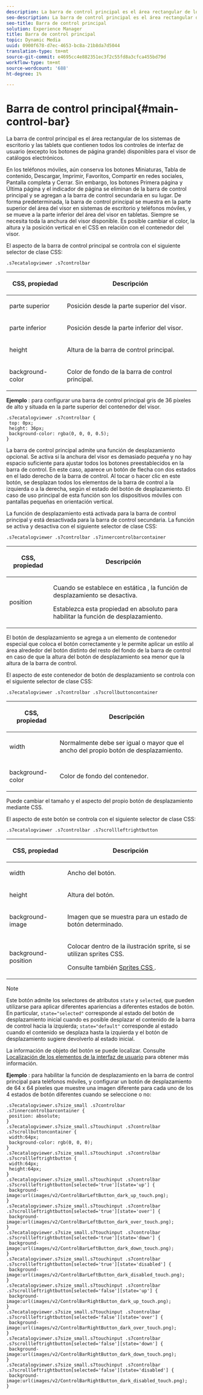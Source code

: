 ```yaml
---
description: La barra de control principal es el área rectangular de los sistemas de escritorio y las tablets que contienen todos los controles de interfaz de usuario (excepto los botones de página grande) disponibles para el visor de catálogos electrónicos.
seo-description: La barra de control principal es el área rectangular de los sistemas de escritorio y las tablets que contienen todos los controles de interfaz de usuario (excepto los botones de página grande) disponibles para el visor de catálogos electrónicos.
seo-title: Barra de control principal
solution: Experience Manager
title: Barra de control principal
topic: Dynamic Media
uuid: 0900f678-d7ec-4653-bc8a-21b8da7d5044
translation-type: tm+mt
source-git-commit: e4695cc4e882351ec3f2c55fd8a3cfca455bd79d
workflow-type: tm+mt
source-wordcount: '688'
ht-degree: 1%

---
```



# Barra de control principal{#main-control-bar}

La barra de control principal es el área rectangular de los sistemas de escritorio y las tablets que contienen todos los controles de interfaz de usuario (excepto los botones de página grande) disponibles para el visor de catálogos electrónicos.

En los teléfonos móviles, aún conserva los botones Miniaturas, Tabla de contenido, Descargar, Imprimir, Favoritos, Compartir en redes sociales, Pantalla completa y Cerrar. Sin embargo, los botones Primera página y Última página y el indicador de página se eliminan de la barra de control principal y se agregan a la barra de control secundaria en su lugar. De forma predeterminada, la barra de control principal se muestra en la parte superior del área del visor en sistemas de escritorio y teléfonos móviles, y se mueve a la parte inferior del área del visor en tabletas. Siempre se necesita toda la anchura del visor disponible. Es posible cambiar el color, la altura y la posición vertical en el CSS en relación con el contenedor del visor.

El aspecto de la barra de control principal se controla con el siguiente selector de clase CSS:

`.s7ecatalogviewer .s7controlbar`

<table id="table_2C8D322F57114A72B43053CB4539C65C"> 
 <thead> 
  <tr> 
   <th colname="col1" class="entry"> <p> CSS, propiedad </p> </th> 
   <th colname="col2" class="entry"> <p>Descripción </p> </th> 
  </tr> 
 </thead>
 <tbody> 
  <tr> 
   <td colname="col1"> <p> <span class="codeph"> parte superior </span> </p> </td> 
   <td colname="col2"> <p>Posición desde la parte superior del visor. </p> </td> 
  </tr> 
  <tr> 
   <td colname="col1"> <p> <span class="codeph"> parte inferior </span> </p> </td> 
   <td colname="col2"> <p>Posición desde la parte inferior del visor. </p> </td> 
  </tr> 
  <tr> 
   <td colname="col1"> <p> <span class="codeph"> height </span> </p> </td> 
   <td colname="col2"> <p>Altura de la barra de control principal. </p> </td> 
  </tr> 
  <tr> 
   <td colname="col1"> <p> <span class="codeph"> background-color  </span> </p> </td> 
   <td colname="col2"> <p>Color de fondo de la barra de control principal. </p> </td> 
  </tr> 
 </tbody> 
</table>

**Ejemplo** : para configurar una barra de control principal gris de 36 píxeles de alto y situada en la parte superior del contenedor del visor.

```
.s7ecatalogviewer .s7controlbar { 
 top: 0px; 
 height: 36px; 
 background-color: rgba(0, 0, 0, 0.5); 
}
```

La barra de control principal admite una función de desplazamiento opcional. Se activa si la anchura del visor es demasiado pequeña y no hay espacio suficiente para ajustar todos los botones preestablecidos en la barra de control. En este caso, aparece un botón de flecha con dos estados en el lado derecho de la barra de control. Al tocar o hacer clic en este botón, se desplazan todos los elementos de la barra de control a la izquierda o a la derecha, según el estado del botón de desplazamiento. El caso de uso principal de esta función son los dispositivos móviles con pantallas pequeñas en orientación vertical.

La función de desplazamiento está activada para la barra de control principal y está desactivada para la barra de control secundaria. La función se activa y desactiva con el siguiente selector de clase CSS:

`.s7ecatalogviewer .s7controlbar .s7innercontrolbarcontainer`

<table id="table_C8225F38309B4099AF58AA1A815A8D55"> 
 <thead> 
  <tr> 
   <th colname="col1" class="entry"> <p> CSS, propiedad </p> </th> 
   <th colname="col2" class="entry"> <p>Descripción </p> </th> 
  </tr> 
 </thead>
 <tbody> 
  <tr> 
   <td colname="col1"> <p> <span class="codeph"> position </span> </p> </td> 
   <td colname="col2"> <p>Cuando se establece en <span class="codeph"> estática </span>, la función de desplazamiento se desactiva. </p> <p>Establezca esta propiedad en <span class="codeph"> absoluto </span> para habilitar la función de desplazamiento. </p> </td> 
  </tr> 
 </tbody> 
</table>

El botón de desplazamiento se agrega a un elemento de contenedor especial que coloca el botón correctamente y le permite aplicar un estilo al área alrededor del botón distinto del resto del fondo de la barra de control en caso de que la altura del botón de desplazamiento sea menor que la altura de la barra de control.

El aspecto de este contenedor de botón de desplazamiento se controla con el siguiente selector de clase CSS:

`.s7ecatalogviewer .s7controlbar .s7scrollbuttoncontainer`

<table id="table_2CDDA8A18345497EAC4749A0D64C1658"> 
 <thead> 
  <tr> 
   <th colname="col1" class="entry"> <p> CSS, propiedad </p> </th> 
   <th colname="col2" class="entry"> <p>Descripción </p> </th> 
  </tr> 
 </thead>
 <tbody> 
  <tr> 
   <td colname="col1"> <p> <span class="codeph"> width </span> </p> </td> 
   <td colname="col2"> <p>Normalmente debe ser igual o mayor que el ancho del propio botón de desplazamiento. </p> </td> 
  </tr> 
  <tr> 
   <td colname="col1"> <p> <span class="codeph"> background-color  </span> </p> </td> 
   <td colname="col2"> <p>Color de fondo del contenedor. </p> </td> 
  </tr> 
 </tbody> 
</table>

Puede cambiar el tamaño y el aspecto del propio botón de desplazamiento mediante CSS.

El aspecto de este botón se controla con el siguiente selector de clase CSS:

`.s7ecatalogviewer .s7controlbar .s7scrollleftrightbutton`

<table id="table_F61CB3F696AC4018B164082FFA7777F4"> 
 <thead> 
  <tr> 
   <th colname="col1" class="entry"> <p> CSS, propiedad </p> </th> 
   <th colname="col2" class="entry"> <p>Descripción </p> </th> 
  </tr> 
 </thead>
 <tbody> 
  <tr> 
   <td colname="col1"> <p> <span class="codeph"> width  </span> </p> </td> 
   <td colname="col2"> <p>Ancho del botón. </p> </td> 
  </tr> 
  <tr> 
   <td colname="col1"> <p> <span class="codeph"> height  </span> </p> </td> 
   <td colname="col2"> <p>Altura del botón. </p> </td> 
  </tr> 
  <tr> 
   <td colname="col1"> <p> <span class="codeph"> background-image  </span> </p> </td> 
   <td colname="col2"> <p>Imagen que se muestra para un estado de botón determinado. </p> </td> 
  </tr> 
  <tr> 
   <td colname="col1"> <p> <span class="codeph"> background-position  </span> </p> </td> 
   <td colname="col2"> <p>Colocar dentro de la ilustración sprite, si se utilizan sprites CSS. </p> <p>Consulte también <a href="../../../c-html5-s7-aem-asset-viewers/c-html5-20-ecatalog-viewer-about/c-html5-20-ecatalog-viewer-customizingviewer/c-html5-20-ecatalog-viewer-customizingviewer.md#section-9d570f95eb2443aca74c1b02f6e89aff" format="dita" scope="local"> Sprites CSS </a>. </p> </td> 
  </tr> 
 </tbody> 
</table>

>[!NOTE]
>
>Este botón admite los selectores de atributos `state` y `selected`, que pueden utilizarse para aplicar diferentes apariencias a diferentes estados de botón. En particular, `state="selected"` corresponde al estado del botón de desplazamiento inicial cuando es posible desplazar el contenido de la barra de control hacia la izquierda; `state="default"` corresponde al estado cuando el contenido se desplaza hasta la izquierda y el botón de desplazamiento sugiere devolverlo al estado inicial.

La información de objeto del botón se puede localizar. Consulte [Localización de los elementos de la interfaz de usuario](../../../c-html5-s7-aem-asset-viewers/c-html5-20-ecatalog-viewer-about/c-html5-20-ecatalog-viewer-localization.md#concept-cbfc39344c494eb7b9f6a272cff0cc74) para obtener más información.

**Ejemplo** : para habilitar la función de desplazamiento en la barra de control principal para teléfonos móviles, y configurar un botón de desplazamiento de 64 x 64 píxeles que muestre una imagen diferente para cada uno de los 4 estados de botón diferentes cuando se seleccione o no:

```
.s7ecatalogviewer.s7size_small .s7controlbar .s7innercontrolbarcontainer { 
 position: absolute; 
} 
.s7ecatalogviewer.s7size_small.s7touchinput .s7controlbar .s7scrollbuttoncontainer { 
 width:64px; 
 background-color: rgb(0, 0, 0); 
} 
.s7ecatalogviewer.s7size_small.s7touchinput .s7controlbar .s7scrollleftrightbutton { 
 width:64px; 
 height:64px; 
} 
.s7ecatalogviewer.s7size_small.s7touchinput .s7controlbar .s7scrollleftrightbutton[selected='true'][state='up'] { 
 background-image:url(images/v2/ControlBarLeftButton_dark_up_touch.png); 
} 
.s7ecatalogviewer.s7size_small.s7touchinput .s7controlbar .s7scrollleftrightbutton[selected='true'][state='over'] { 
 background-image:url(images/v2/ControlBarLeftButton_dark_over_touch.png); 
} 
.s7ecatalogviewer.s7size_small.s7touchinput .s7controlbar .s7scrollleftrightbutton[selected='true'][state='down'] { 
 background-image:url(images/v2/ControlBarLeftButton_dark_down_touch.png); 
} 
.s7ecatalogviewer.s7size_small.s7touchinput .s7controlbar .s7scrollleftrightbutton[selected='true'][state='disabled'] { 
 background-image:url(images/v2/ControlBarLeftButton_dark_disabled_touch.png); 
} 
.s7ecatalogviewer.s7size_small.s7touchinput .s7controlbar .s7scrollleftrightbutton[selected='false'][state='up'] { 
 background-image:url(images/v2/ControlBarRightButton_dark_up_touch.png); 
} 
.s7ecatalogviewer.s7size_small.s7touchinput .s7controlbar .s7scrollleftrightbutton[selected='false'][state='over'] { 
 background-image:url(images/v2/ControlBarRightButton_dark_over_touch.png); 
} 
.s7ecatalogviewer.s7size_small.s7touchinput .s7controlbar .s7scrollleftrightbutton[selected='false'][state='down'] { 
 background-image:url(images/v2/ControlBarRightButton_dark_down_touch.png); 
} 
.s7ecatalogviewer.s7size_small.s7touchinput .s7controlbar .s7scrollleftrightbutton[selected='false'][state='disabled'] { 
 background-image:url(images/v2/ControlBarRightButton_dark_disabled_touch.png); 
}
```

